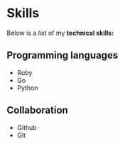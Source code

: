 # Skills

Below is a *list* of my **technical skills:**

## Programming languages
- Ruby
- Go
- Python

## Collaboration
- Github
- Git

